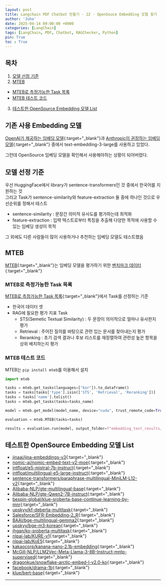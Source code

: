 ```yaml
---
layout: post
title: Langchain PDF Chatbot 만들기 - 22 - OpenSouce Embedding 모델 찾기
author: 'Juho'
date: 2025-04-14 09:00:00 +0900
categories: [LangChain]
tags: [LangChain, PDF, Chatbot, RAGChecker, Python]
pin: True
toc : True
---
```


<style>
  th{
    font-weight: bold;
    text-align: center;
    background-color: white;
  }
  td{
    background-color: white;
  }

</style>

## 목차
1. [모델 선정 기준](#모델-선정-기준)
2. [MTEB](#mteb)
 - [MTEB로 측정가능한 Task 목록](#mteb로-측정가능한-task-목록)
 - [MTEB 테스트 코드](#mteb-테스트-코드)
3. [테스트한 OpenSource Embedding 모델 List](#테스트한-opensource-embedding-모델-list)

## 기존 사용 Embedding 모델
[OpenAI가 제공하는 임베딩 모델](https://platform.openai.com/docs/guides/embeddings){:target="_blank"}과  [Anthropic이 권장하는 임베딩 모델](https://docs.anthropic.com/ko/docs/build-with-claude/embeddings){:target="_blank"} 중에서 text-embedding-3-large를 사용하고 있었다.  

그런데 OpenSource 임베딩 모델을 확인해서 사용해야하는 상황이 되어버렸다.


## 모델 선정 기준
우선 HuggingFace에서 library가 sentence-transformers인 것 중에서 한국어를 지원하는 것  
그리고 Task가 sentence-similarity와 feature-extraction 둘 중에 하나인 것으로 우선순위를 정해서 테스트    
- sentence-similarity : 문장간 의미적 유사도를 평가하는데 최적화  
- feature-extraction : 입력 텍스트로부터 특징을 추출해 다양한 목적에 사용할 수 있는 임베딩 생성이 목적  

그 외에도 다른 사람들이 많이 사용하거나 추천하는 임베딩 모델도 테스트했음  

## MTEB
[MTEB](https://arxiv.org/abs/2210.07316){:target="_blank"}는 임베딩 모델을 평가하기 위한 [벤치마크 데이터](https://github.com/embeddings-benchmark/mteb){:target="_blank"}  


### MTEB로 측정가능한 Task 목록
[MTEB로 측정가능한 Task 목록](https://github.com/embeddings-benchmark/mteb/blob/main/docs/tasks.md){:target="_blank"}에서 Task를 선정하는 기준
- 한국어 데이터 셋  
- RAG에 필요한 평가 지표 Task  
  - STS(Semetic Textual Similarity) : 두 문장이 의미적으로 얼마나 유사한지 평가  
  - Retrieval : 주어진 질의를 바탕으로 관련 있는 문서를 찾아내는지 평가  
  - Reranking : 초기 검색 결과나 후보 리스트를 재정렬하여 관련성 높은 항목을 상위 배치하는지 평가  

### MTEB 테스트 코드
MTEB는 `pip install mteb`를 이용해서 설치  
```python
import mteb

tasks = mteb.get_tasks(languages=["kor"]).to_dataframe()
tasks = tasks[tasks['type'].isin(['STS', 'Retrieval', 'Reranking'])]
tasks = tasks['name'].tolist()
tasks = mteb.get_tasks(tasks=tasks_name)

model = mteb.get_model(model_name, device="cuda", trust_remote_code=True, token=HUGGINGFACE_API_KEY)

evaluation = mteb.MTEB(tasks=tasks)

results = evaluation.run(model, output_folder=f"embedding_test_results/{model_name}")
```

## 테스트한 OpenSource Embedding 모델 List
- [jinaai/jina-embeddings-v3](https://huggingface.co/jinaai/jina-embeddings-v3){:target="_blank"}
- [nomic-ai/nomic-embed-text-v2-moe](https://huggingface.co/nomic-ai/nomic-embed-text-v2-moe){:target="_blank"}
- [intfloat/e5-mistral-7b-instruct](https://huggingface.co/intfloat/e5-mistral-7b-instruct){:target="_blank"}
- [intfloat/multilingual-e5-large-instruct](https://huggingface.co/intfloat/multilingual-e5-large-instruct){:target="_blank"}
- [sentence-transformers/paraphrase-multilingual-MiniLM-L12-v2](https://huggingface.co/sentence-transformers/paraphrase-multilingual-MiniLM-L12-v2){:target="_blank"}
- [Alibaba-NLP/gte-multilingual-base](https://huggingface.co/Alibaba-NLP/gte-multilingual-base){:target="_blank"}
- [Alibaba-NLP/gte-Qwen2-7B-instruct](https://huggingface.co/Alibaba-NLP/gte-Qwen2-7B-instruct){:target="_blank"}
- [bespin-global/klue-sroberta-base-continue-learning-by-mnr](https://huggingface.co/bespin-global/klue-sroberta-base-continue-learning-by-mnr){:target="_blank"}
- [upskyy/kf-deberta-multitask](https://huggingface.co/upskyy/kf-deberta-multitask){:target="_blank"}
- [Salesforce/SFR-Embedding-2_R](https://huggingface.co/Salesforce/SFR-Embedding-2_R){:target="_blank"}
- [BAAI/bge-multilingual-gemma2](https://huggingface.co/BAAI/bge-multilingual-gemma2){:target="_blank"}
- [upskyy/bge-m3-korean](https://huggingface.co/upskyy/bge-m3-korean){:target="_blank"}
- [jhgan/ko-sroberta-multitask](https://huggingface.co/jhgan/ko-sroberta-multitask){:target="_blank"}
- [nlpai-lab/KURE-v1](https://huggingface.co/nlpai-lab/KURE-v1){:target="_blank"}
- [nlpai-lab/KoE5](https://huggingface.co/nlpai-lab/KoE5){:target="_blank"}
- [kakaocorp/kanana-nano-2.1b-embedding](https://huggingface.co/kakaocorp/kanana-nano-2.1b-embedding){:target="_blank"}
- [McGill-NLP/LLM2Vec-Meta-Llama-3-8B-Instruct-mntp-supervised](https://huggingface.co/McGill-NLP/LLM2Vec-Meta-Llama-3-8B-Instruct-mntp-supervised){:target="_blank"}
- [dragonkue/snowflake-arctic-embed-l-v2.0-ko](https://huggingface.co/dragonkue/snowflake-arctic-embed-l-v2.0-ko){:target="_blank"}
- [facebook/drama-1b](https://huggingface.co/facebook/drama-1b){:target="_blank"}
- [klue/bert-base](https://huggingface.co/klue/bert-base){:target="_blank"}

---  
